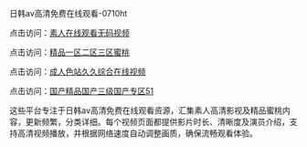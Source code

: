 日韩av高清免费在线观看-0710ht

点击访问：<a href="https://heiliaowt0d7p.pages.dev">素人在线观看无码视频</a>

点击访问：<a href="https://heiliaowzu4ur.pages.dev">精品一区二区三区蜜桃</a>

点击访问：<a href="https://heiliaoow5kzm.pages.dev">成人色站久久综合在线视频</a>

点击访问：<a href="https://heiliao2dmwwy.pages.dev">国产精品国产三级国产专区51</a>

这些平台专注于日韩av高清免费在线观看资源，汇集素人高清影视及精品蜜桃内容，更新频繁，分类详细。每个视频页面都提供影片时长、清晰度及演员介绍，支持高清视频播放，并根据网络速度自动调整画质，确保流畅观看体验。

<span style="display:none;">[Canonical link](）</span>
